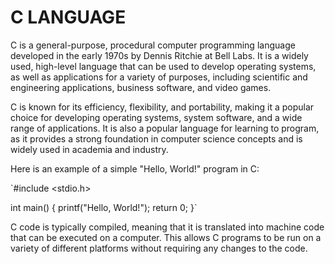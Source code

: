 # C LANGUAGE

C is a general-purpose, procedural computer programming language developed in the early 1970s by Dennis Ritchie at Bell Labs. It is a widely used, high-level language that can be used to develop operating systems, as well as applications for a variety of purposes, including scientific and engineering applications, business software, and video games.

C is known for its efficiency, flexibility, and portability, making it a popular choice for developing operating systems, system software, and a wide range of applications. It is also a popular language for learning to program, as it provides a strong foundation in computer science concepts and is widely used in academia and industry.

Here is an example of a simple "Hello, World!" program in C:

`#include <stdio.h>

int main() {
   printf("Hello, World!");
   return 0;
}`

C code is typically compiled, meaning that it is translated into machine code that can be executed on a computer. This allows C programs to be run on a variety of different platforms without requiring any changes to the code.
